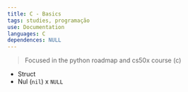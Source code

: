 ```yaml
---
title: C - Basics
tags: studies, programação
use: Documentation
languages: C
dependences: NULL
---
```

> Focused in the python roadmap and cs50x course (c)

- Struct
- Nul (`nil`) x `NULL`
